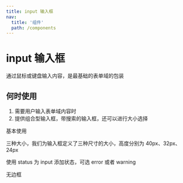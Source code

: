 ```yaml
---
title: input 输入框
nav:
  title: '组件'
  path: /components
---
```


# input 输入框

通过鼠标或键盘输入内容，是最基础的表单域的包装

## 何时使用

1. 需要用户输入表单域内容时
2. 提供组合型输入框，带搜索的输入框，还可以进行大小选择

基本使用

<code src="./demos/index.tsx"></code>

三种大小，我们为输入框定义了三种尺寸的大小，高度分别为 40px、32px、24px
<code src="./demos/sizeInput.tsx"></code>

使用 status 为 input 添加状态，可选 error 或者 warning
<code src="./demos/statusInput.tsx"></code>

无边框
<code src="./demos/borderInput.tsx"></code>
